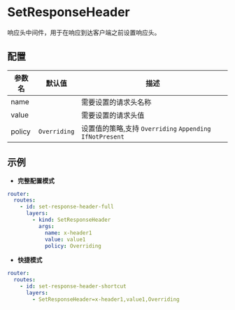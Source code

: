 # SetResponseHeader

响应头中间件，用于在响应到达客户端之前设置响应头。

## 配置

| 参数名    | 默认值          | 描述                                                |
|--------|--------------|---------------------------------------------------|
| name   |              | 需要设置的请求头名称                                        |
| value  |              | 需要设置的请求头值                                         |
| policy | `Overriding` | 设置值的策略,支持 `Overriding` `Appending` `IfNotPresent` |

## 示例

- **完整配置模式**

```yaml
router:
  routes:
    - id: set-response-header-full
      layers:
        - kind: SetResponseHeader
          args:
            name: x-header1
            value: value1
            policy: Overriding
```

- **快捷模式**

```yaml
router:
  routes:
    - id: set-response-header-shortcut
      layers:
        - SetResponseHeader=x-header1,value1,Overriding
```